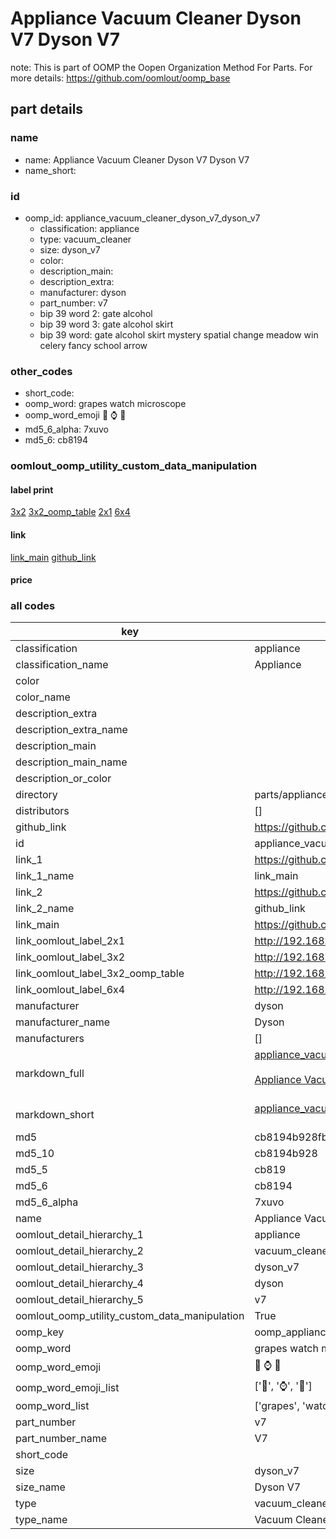 # Appliance Vacuum Cleaner Dyson V7 Dyson V7  

note: This is part of OOMP the Oopen Organization Method For Parts. For more details: https://github.com/oomlout/oomp_base

##  part details





### name
* name: Appliance Vacuum Cleaner Dyson V7 Dyson V7
* name_short: 
### id
* oomp_id: appliance_vacuum_cleaner_dyson_v7_dyson_v7
  * classification: appliance
  * type: vacuum_cleaner
  * size: dyson_v7
  * color: 
  * description_main: 
  * description_extra: 
  * manufacturer: dyson
  * part_number: v7
  * bip 39 word 2: gate alcohol
  * bip 39 word 3: gate alcohol skirt
  * bip 39 word: gate alcohol skirt mystery spatial change meadow win celery fancy school arrow

### other_codes
* short_code: 
* oomp_word: grapes watch microscope
* oomp_word_emoji :grapes: :watch: :microscope:
* md5_6_alpha: 7xuvo
* md5_6: cb8194






### oomlout_oomp_utility_custom_data_manipulation
#### label print
[3x2](http://192.168.1.245:1112/?label=oomp%207xuvo)
[3x2_oomp_table](http://192.168.1.107:1112/?label=oomp%207xuvo)
[2x1](http://192.168.1.242:1112/?label=oomp%207xuvo)
[6x4](http://192.168.1.55:1112/?label=oomp%207xuvo)    

#### link

[link_main](https://github.com/oomlout/oomlout_oomp_current_version_messy/tree/main/parts/appliance_vacuum_cleaner_dyson_v7_dyson_v7) [github_link](https://github.com/oomlout/oomlout_oomp_part_src/tree/main/parts/appliance_vacuum_cleaner_dyson_v7_dyson_v7)                             

#### price







### all codes 
| key | value |  
| --- | --- |  
| classification | appliance |  
| classification_name | Appliance |  
| color |  |  
| color_name |  |  
| description_extra |  |  
| description_extra_name |  |  
| description_main |  |  
| description_main_name |  |  
| description_or_color |   |  
| directory | parts/appliance_vacuum_cleaner_dyson_v7_dyson_v7 |  
| distributors | [] |  
| github_link | https://github.com/oomlout/oomlout_oomp_part_src/tree/main/parts/appliance_vacuum_cleaner_dyson_v7_dyson_v7 |  
| id | appliance_vacuum_cleaner_dyson_v7_dyson_v7 |  
| link_1 | https://github.com/oomlout/oomlout_oomp_current_version_messy/tree/main/parts/appliance_vacuum_cleaner_dyson_v7_dyson_v7 |  
| link_1_name | link_main |  
| link_2 | https://github.com/oomlout/oomlout_oomp_part_src/tree/main/parts/appliance_vacuum_cleaner_dyson_v7_dyson_v7 |  
| link_2_name | github_link |  
| link_main | https://github.com/oomlout/oomlout_oomp_current_version_messy/tree/main/parts/appliance_vacuum_cleaner_dyson_v7_dyson_v7 |  
| link_oomlout_label_2x1 | http://192.168.1.242:1112/?label=oomp%207xuvo |  
| link_oomlout_label_3x2 | http://192.168.1.245:1112/?label=oomp%207xuvo |  
| link_oomlout_label_3x2_oomp_table | http://192.168.1.107:1112/?label=oomp%207xuvo |  
| link_oomlout_label_6x4 | http://192.168.1.55:1112/?label=oomp%207xuvo |  
| manufacturer | dyson |  
| manufacturer_name | Dyson |  
| manufacturers | [] |  
| markdown_full | [appliance_vacuum_cleaner_dyson_v7_dyson_v7](https://github.com/oomlout/oomlout_oomp_current_version_messy/tree/main/parts/appliance_vacuum_cleaner_dyson_v7_dyson_v7)<br>[](https://github.com/oomlout/oomlout_oomp_current_version_messy/tree/main/parts/appliance_vacuum_cleaner_dyson_v7_dyson_v7)<br>[Appliance Vacuum Cleaner Dyson V7 Dyson V7](https://github.com/oomlout/oomlout_oomp_current_version_messy/tree/main/parts/appliance_vacuum_cleaner_dyson_v7_dyson_v7)<br><br> |  
| markdown_short | [appliance_vacuum_cleaner_dyson_v7_dyson_v7](https://github.com/oomlout/oomlout_oomp_current_version_messy/tree/main/parts/appliance_vacuum_cleaner_dyson_v7_dyson_v7)<br><br> |  
| md5 | cb8194b928fb513498e8492795418302 |  
| md5_10 | cb8194b928 |  
| md5_5 | cb819 |  
| md5_6 | cb8194 |  
| md5_6_alpha | 7xuvo |  
| name | Appliance Vacuum Cleaner Dyson V7 Dyson V7 |  
| oomlout_detail_hierarchy_1 | appliance |  
| oomlout_detail_hierarchy_2 | vacuum_cleaner |  
| oomlout_detail_hierarchy_3 | dyson_v7 |  
| oomlout_detail_hierarchy_4 | dyson |  
| oomlout_detail_hierarchy_5 | v7 |  
| oomlout_oomp_utility_custom_data_manipulation | True |  
| oomp_key | oomp_appliance_vacuum_cleaner_dyson_v7_dyson_v7 |  
| oomp_word | grapes watch microscope |  
| oomp_word_emoji | :grapes: :watch: :microscope: |  
| oomp_word_emoji_list | [':grapes:', ':watch:', ':microscope:'] |  
| oomp_word_list | ['grapes', 'watch', 'microscope'] |  
| part_number | v7 |  
| part_number_name | V7 |  
| short_code |  |  
| size | dyson_v7 |  
| size_name | Dyson V7 |  
| type | vacuum_cleaner |  
| type_name | Vacuum Cleaner |  
